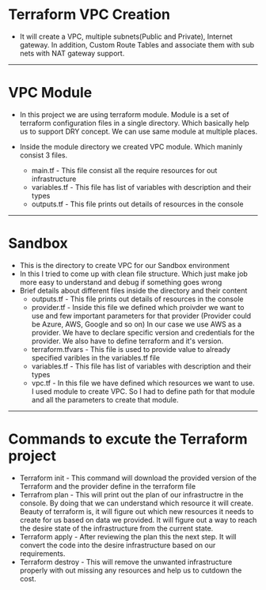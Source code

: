 # Terraform VPC Creation

- It will create a VPC, multiple subnets(Public and Private), Internet gateway.
In addition, Custom Route Tables and associate them with sub nets with NAT gateway support.

----
# VPC Module
- In this project we are using terraform module. Module is a set of terraform configuration files in a single directory. 
Which basically help us to support DRY concept. We can use same module at multiple places.

- Inside the module directory we created VPC module. Which maninly consist 3 files.
  - main.tf - This file consist all the require resources for out infrastructure
  - variables.tf - This file has list of variables with description and their types
  - outputs.tf - This file prints out details of resources in the console
  
------
# Sandbox 
- This is the directory to create VPC for our Sandbox environment
- In this I tried to come up with clean file structure. Which just make job more easy to understand and debug if something goes wrong
- Brief details about different files inside the directory and their content 
  - outputs.tf - This file prints out details of resources in the console
  - provider.tf - Inside this file we defined which proivder we want to use and few important parameters for that provider (Provider could be Azure, AWS, Google and so on)
  In our case we use AWS as a provider. We have to declare specific version and credentials for the provider. We also have to define terraform and it's version.
  - terraform.tfvars - This file is used to provide value to already specified varibles in the variables.tf file
  - variables.tf - This file has list of variables with description and their types
  - vpc.tf - In this file we have defined which resources we want to use. I used module to create VPC. So I had to define path for that module and all the
  parameters to create that module.
  
-----
# Commands to excute the Terraform project
- Terraform init - This command will download the provided version of the Terraform and the provider define in the terraform file
- Terrafrom plan - This will print out the plan of our infrastructre in the console. By doing that we can understand which resource it will create.
Beauty of terraform is, it will figure out which new resources it needs to create for us based on data we provided. It will figure out a way to reach the desire
state of the infrastructure from the current state.
- Terraform apply - After reviewing the plan this the next step. It will convert the code into the desire infrastructure based on our requirements.
- Terraform destroy - This will remove the unwanted infrastructure properly with out missing any resources and help us to cutdown the cost.



